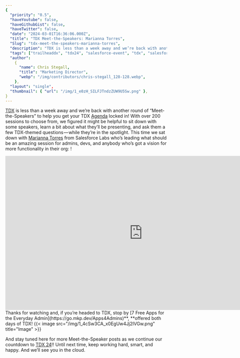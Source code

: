 ```yaml
---
{
  "priority": "0.5",
  "haveYoutube": false,
  "haveGithubGist": false,
  "haveTwitter": false,
  "date": "2024-03-01T16:36:06.000Z",
  "title": "TDX Meet-the-Speakers: Marianna Torres",
  "Slug": "tdx-meet-the-speakers-marianna-torres",
  "description": "TDX is less than a week away and we’re back with another round of “Meet-the-Speakers” to help you get your TDX Agenda locked in!.",
  "tags": ["trailheaddx", "tdx24", "salesforce-event", "tdx", "salesforce-tdx"],
  "author":
    {
      "name": Chris Stegall,
      "title": "Marketing Director",
      "webp": "/img/contributors/chris-stegall_128-128.webp",
    },
  "layout": "single",
  "thumbnail": { "url": "/img/1_e0zH_SILFJTndzZUW9U5Sw.png" },
}
---
```


[TDX](https://go.mkp.dev/TDXPromo) is less than a week away and we’re back with another round of “Meet-the-Speakers” to help you get your TDX [Agenda](https://reg.salesforce.com/flow/plus/tdx24/sessioncatalog/page/Catalog?_ga=2.234547870.1609681575.1708463141-2031003552.1708103214&tab.day=20240306) locked in!
With over 200 sessions to choose from, we figured it might be helpful to sit down with some speakers, learn a bit about what they’ll be presenting, and ask them a few TDX-themed questions — while they’re in the spotlight.
This time we sat down with [Marianna Torres](https://www.linkedin.com/in/mariannatorres/) from Salesforce Labs who’s leading what should be an amazing session for admins, devs, and anybody who’s got a vision for more functionality in their org: [](https://go.mkp.dev/Apps4Admins)!

<iframe src="https://cdn.embedly.com/widgets/media.html?src=https%3A%2F%2Fwww.youtube.com%2Fembed%2FRWPpt_WTf74&amp;display_name=YouTube&amp;url=https%3A%2F%2Fwww.youtube.com%2Fwatch%3Fv%3DRWPpt_WTf74&amp;key=a19fcc184b9711e1b4764040d3dc5c07&amp;type=text%2Fhtml&amp;schema=youtube" width="854" height="480" frameborder="0" scrolling="no">[https://medium.com/media/ab62aaa190a4f7d6e9ec85da05ad6998/href](https://medium.com/media/ab62aaa190a4f7d6e9ec85da05ad6998/href)</iframe>Thanks for watching and, if you’re headed to TDX, stop by [7 Free Apps for the Everyday Admin](https://go.mkp.dev/Apps4Admins)**, **offered both days of TDX!
{{< image src="/img/1_4cSw3CA_x0EgUw4Jj2IVGw.png" title="Image" >}}

And stay tuned here for more Meet-the-Speaker posts as we continue our countdown to [TDX 24](https://go.mkp.dev/TDXPromo)!!
Until next time, keep working hard, smart, and happy. And we’ll see you in the cloud.
